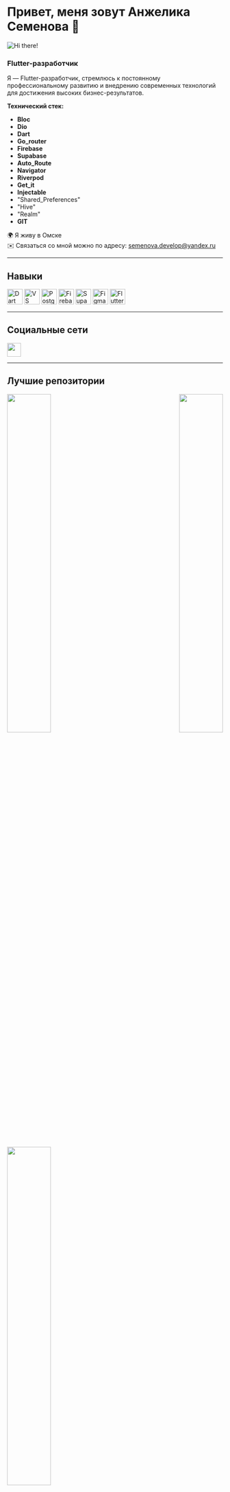 # Привет, меня зовут Анжелика Семенова 👋

![Hi there!](https://user-images.githubusercontent.com/18350557/176309783-0785949b-9127-417c-8b55-ab5a4333674e.gif)

### Flutter-разработчик

Я — Flutter-разработчик, стремлюсь к постоянному профессиональному развитию и внедрению современных технологий для достижения высоких бизнес-результатов.

**Технический стек:**
- **Bloc**
- **Dio**
- **Dart**
- **Go_router**
- **Firebase**
- **Supabase**
- **Auto_Route**
- **Navigator**
- **Riverpod**
- **Get_it**
- **Injectable**
- "Shared_Preferences"
- "Hive"
- "Realm"
- **GIT**

🌍 Я живу в Омске  
✉️ Связаться со мной можно по адресу: [semenova.develop@yandex.ru](mailto:semenova.develop@yandex.ru)

---

## Навыки

<p align="left">
  <a href="https://dart.dev/" target="_blank" rel="noreferrer"><img src="https://raw.githubusercontent.com/danielcranney/readme-generator/main/public/icons/skills/dart-colored.svg" width="36" height="36" alt="Dart" /></a>
  <a href="https://code.visualstudio.com/" target="_blank" rel="noreferrer"><img src="https://raw.githubusercontent.com/danielcranney/readme-generator/main/public/icons/skills/visualstudiocode.svg" width="36" height="36" alt="VS Code" /></a>
  <a href="https://www.postgresql.org/" target="_blank" rel="noreferrer"><img src="https://raw.githubusercontent.com/danielcranney/readme-generator/main/public/icons/skills/postgresql-colored.svg" width="36" height="36" alt="PostgreSQL" /></a>
  <a href="https://firebase.google.com/" target="_blank" rel="noreferrer"><img src="https://raw.githubusercontent.com/danielcranney/readme-generator/main/public/icons/skills/firebase-colored.svg" width="36" height="36" alt="Firebase" /></a>
  <a href="https://supabase.io/" target="_blank" rel="noreferrer"><img src="https://raw.githubusercontent.com/danielcranney/readme-generator/main/public/icons/skills/supabase-colored.svg" width="36" height="36" alt="Supabase" /></a>
  <a href="https://www.figma.com/" target="_blank" rel="noreferrer"><img src="https://raw.githubusercontent.com/danielcranney/readme-generator/main/public/icons/skills/figma-colored.svg" width="36" height="36" alt="Figma" /></a>
  <a href="https://flutter.dev/" target="_blank" rel="noreferrer"><img src="https://raw.githubusercontent.com/danielcranney/readme-generator/main/public/icons/skills/flutter-colored.svg" width="36" height="36" alt="Flutter" /></a>
</p>

---

## Социальные сети

<p align="left"> 
  <a href="https://www.github.com/Liker4ik26" target="_blank" rel="noreferrer">
    <picture>
      <source media="(prefers-color-scheme: dark)" srcset="https://raw.githubusercontent.com/danielcranney/readme-generator/main/public/icons/socials/github-dark.svg" />
      <source media="(prefers-color-scheme: light)" srcset="https://raw.githubusercontent.com/danielcranney/readme-generator/main/public/icons/socials/github.svg" />
      <img src="https://raw.githubusercontent.com/danielcranney/readme-generator/main/public/icons/socials/github.svg" width="32" height="32" />
    </picture>
  </a> 
</p>

---

## Лучшие репозитории

<div width="100%" align="center">
  <a href="https://github.com/Liker4ik26/coffeemania" align="left">
    <img align="left" width="45%" src="https://github-readme-stats.vercel.app/api/pin/?username=Liker4ik26&repo=coffeemania&title_color=0891b2&text_color=ffffff&icon_color=0891b2&bg_color=1c1917&hide_border=true&locale=en" />
  </a>
  <a href="https://github.com/Liker4ik26/flutter_marvel_app" align="right">
    <img align="right" width="45%" src="https://github-readme-stats.vercel.app/api/pin/?username=Liker4ik26&repo=flutter_marvel_app&title_color=0891b2&text_color=ffffff&icon_color=0891b2&bg_color=1c1917&hide_border=true&locale=en" />
  </a>
</div>

<br /><br /><br /><br /><br /><br /><br /><br />

<div width="100%" align="center">
  <a href="https://github.com/Liker4ik26/questopia" align="left">
    <img align="left" width="45%" src="https://github-readme-stats.vercel.app/api/pin/?username=Liker4ik26&repo=questopia&title_color=0891b2&text_color=ffffff&icon_color=0891b2&bg_color=1c1917&hide_border=true&locale=en" />
  </a>
</div>

